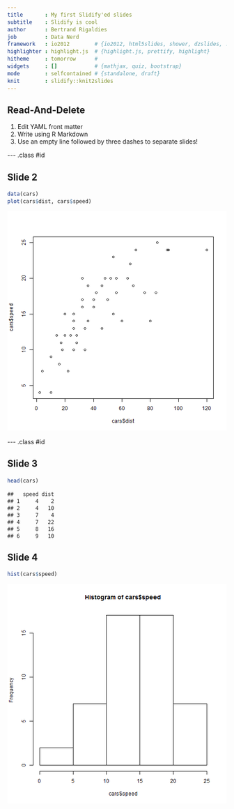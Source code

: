 ```yaml
---
title       : My first Slidify'ed slides
subtitle    : Slidify is cool
author      : Bertrand Rigaldies
job         : Data Nerd
framework   : io2012        # {io2012, html5slides, shower, dzslides, ...}
highlighter : highlight.js  # {highlight.js, prettify, highlight}
hitheme     : tomorrow      # 
widgets     : []            # {mathjax, quiz, bootstrap}
mode        : selfcontained # {standalone, draft}
knit        : slidify::knit2slides
---
```


## Read-And-Delete

1. Edit YAML front matter
2. Write using R Markdown
3. Use an empty line followed by three dashes to separate slides!

--- .class #id 

## Slide 2


```r
data(cars)
plot(cars$dist, cars$speed)
```

![plot of chunk unnamed-chunk-1](assets/fig/unnamed-chunk-1-1.png)

--- .class #id 

## Slide 3


```r
head(cars)
```

```
##   speed dist
## 1     4    2
## 2     4   10
## 3     7    4
## 4     7   22
## 5     8   16
## 6     9   10
```

## Slide 4


```r
hist(cars$speed)
```

![plot of chunk unnamed-chunk-3](assets/fig/unnamed-chunk-3-1.png)
